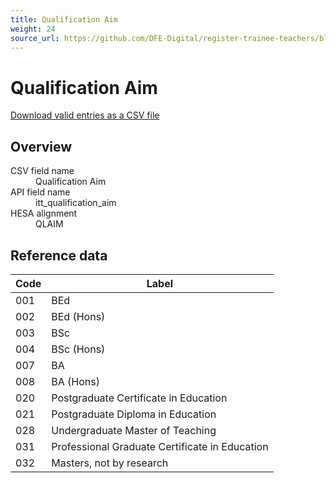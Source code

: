 ```yaml
---
title: Qualification Aim
weight: 24
source_url: https://github.com/DFE-Digital/register-trainee-teachers/blob/main/app/lib/hesa/reference_data/v2025_0.rb
---
```


<h1 id="qualification-aim">Qualification Aim</h1>

<p><a href="/reference-data/v2025.0/itt_qualification_aim/download">Download valid entries as a CSV file</a></p>

<h2 id="overview">Overview</h2>

<dl class="govuk-summary-list">
  <div class="govuk-summary-list__row">
    <dt class="govuk-summary-list__key">
      CSV field name
    </dt>
    <dd class="govuk-summary-list__value">
      Qualification Aim
    </dd>
  </div>
  <div class="govuk-summary-list__row">
    <dt class="govuk-summary-list__key">
      API field name
    </dt>
    <dd class="govuk-summary-list__value">
      itt_qualification_aim
    </dd>
  </div>
  <div class="govuk-summary-list__row">
    <dt class="govuk-summary-list__key">
      HESA alignment
    </dt>
    <dd class="govuk-summary-list__value">
      QLAIM
    </dd>
  </div>
</dl>

<h2 id="reference-data">Reference data</h2>

<table class="govuk-table">
  <thead class="govuk-table__head">
    <tr class="govuk-table__row">
      <th scope="col" class="govuk-table__header">Code</th>
      <th scope="col" class="govuk-table__header">Label</th>
    </tr>
  </thead>
  <tbody class="govuk-table__body">
      <tr class="govuk-table__row">
        <td class="govuk-table__cell">001</td>
        <td class="govuk-table__cell">BEd</td>
      </tr>
      <tr class="govuk-table__row">
        <td class="govuk-table__cell">002</td>
        <td class="govuk-table__cell">BEd (Hons)</td>
      </tr>
      <tr class="govuk-table__row">
        <td class="govuk-table__cell">003</td>
        <td class="govuk-table__cell">BSc</td>
      </tr>
      <tr class="govuk-table__row">
        <td class="govuk-table__cell">004</td>
        <td class="govuk-table__cell">BSc (Hons)</td>
      </tr>
      <tr class="govuk-table__row">
        <td class="govuk-table__cell">007</td>
        <td class="govuk-table__cell">BA</td>
      </tr>
      <tr class="govuk-table__row">
        <td class="govuk-table__cell">008</td>
        <td class="govuk-table__cell">BA (Hons)</td>
      </tr>
      <tr class="govuk-table__row">
        <td class="govuk-table__cell">020</td>
        <td class="govuk-table__cell">Postgraduate Certificate in Education</td>
      </tr>
      <tr class="govuk-table__row">
        <td class="govuk-table__cell">021</td>
        <td class="govuk-table__cell">Postgraduate Diploma in Education</td>
      </tr>
      <tr class="govuk-table__row">
        <td class="govuk-table__cell">028</td>
        <td class="govuk-table__cell">Undergraduate Master of Teaching</td>
      </tr>
      <tr class="govuk-table__row">
        <td class="govuk-table__cell">031</td>
        <td class="govuk-table__cell">Professional Graduate Certificate in Education</td>
      </tr>
      <tr class="govuk-table__row">
        <td class="govuk-table__cell">032</td>
        <td class="govuk-table__cell">Masters, not by research</td>
      </tr>
  </tbody>
</table>
